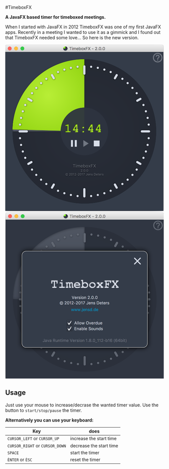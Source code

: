 #TimeboxFX

**A JavaFX based timer for timeboxed meetings.**

When I started with JavaFX in 2012 TimeboxFX was one of my first JavaFX apps.
Recently in a meeting I wanted to use it as a gimmick and I found out that TimeboxFX needed some love... So here is the new version.

![](images/TimeboxFX-main-2.0.0.png)
![](images/TimeboxFX-about-2.0.0.png)


## Usage

Just use your mouse to increase/decrase the wanted timer value.
Use the button to ```start/stop/pause``` the timer.

**Alternatively you can use your keyboard:**

|Key | does |
|---|---|
|```CURSOR_LEFT``` or ```CURSOR_UP```|increase the start time|
|```CURSOR_RIGHT``` or ```CURSOR_DOWN```|decrease the start time|
|```SPACE```|start the timer|
|```ÈNTER``` or ```ÈSC```|reset the timer|

